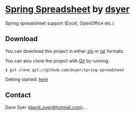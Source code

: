 # [Spring Spreadsheet](https://github.com/dsyer/spring-spreadsheet) by [dsyer](https://github.com/dsyer)

Spring spreadsheet support (Excel, OpenOffice etc.)

## Download

You can download this project in either
[zip](https://github.com/dsyer/spring-spreadsheet/zipball/master) or
[tar](https://github.com/dsyer/spring-spreadsheet/tarball/master) formats.

You can also clone the project with [Git](http://git-scm.com) by running:

    $ git clone git://github.com/dsyer/spring-spreadsheet

Getting started: [here](docs/getting-started.html)

## Contact

Dave Syer (david_syer@hotmail.com)...
